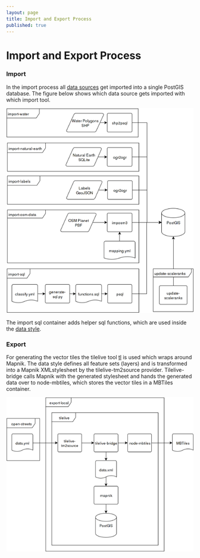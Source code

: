 ```yaml
---
layout: page
title: Import and Export Process
published: true
---
```


# Import and Export Process

### Import

In the import process all [data sources](/docs/data-sources.html) get imported into a single PostGIS database. The figure below shows which data source gets imported with which import tool.

![Import Step](/media/import_package_flow.png)

The import sql container adds helper sql functions, which are used inside the [data style](https://github.com/osm2vectortiles/osm2vectortiles/blob/master/open-streets.tm2source/data.yml).

### Export

For generating the vector tiles the tilelive tool [tl](https://github.com/mojodna/tl) is used which wraps around Mapnik. The data style defines all feature sets (layers) and is transformed into a Mapnik XMLstylesheet by the tilelive-tm2source provider. Tilelive-bridge calls Mapnik with the generated stylesheet and  hands  the  generated  data  over  to node-mbtiles, which  stores  the  vector  tiles  in  a MBTiles container.

![Export Step](/media/export_package_flow.png)
